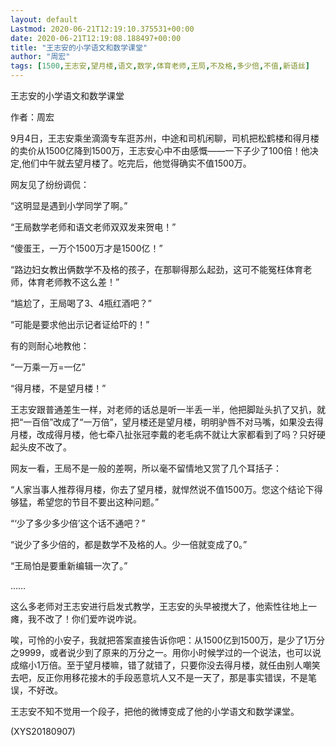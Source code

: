 ```yaml
---
layout: default
Lastmod: 2020-06-21T12:19:10.375531+00:00
date: 2020-06-21T12:19:08.188497+00:00
title: "王志安的小学语文和数学课堂"
author: "周宏"
tags: [1500,王志安,望月楼,语文,数学,体育老师,王局,不及格,多少倍,不值,新语丝]
---
```


王志安的小学语文和数学课堂

作者：周宏

9月4日，王志安乘坐滴滴专车逛苏州，中途和司机闲聊，司机把松鹤楼和得月楼的卖价从1500亿降到1500万，王志安心中不由感慨——一下子少了100倍！他决定,他们中午就去望月楼了。吃完后，他觉得确实不值1500万。

网友见了纷纷调侃：

“这明显是遇到小学同学了啊。”

“王局数学老师和语文老师双双发来贺电！”

“傻蛋王，一万个1500万才是1500亿！”

“路边妇女教出俩数学不及格的孩子，在那聊得那么起劲，这可不能冤枉体育老师，体育老师教不这么差！”

“尴尬了，王局喝了3、4瓶红酒吧？”

“可能是要求他出示记者证给吓的！”

有的则耐心地教他：

“一万乘一万=一亿”

“得月楼，不是望月楼！”

王志安跟普通差生一样，对老师的话总是听一半丢一半，他把脚趾头扒了又扒，就把“一百倍”改成了“一万倍”，望月楼还是望月楼，明明驴唇不对马嘴，如果没去得月楼，改成得月楼，他七牵八扯张冠李戴的老毛病不就让大家都看到了吗？只好硬起头皮不改了。

网友一看，王局不是一般的差啊，所以毫不留情地又赏了几个耳括子：

“人家当事人推荐得月楼，你去了望月楼，就悍然说不值1500万。您这个结论下得够猛，希望您的节目不要出这种问题。”

“‘少了多少多少倍’这个话不通吧？”

“说少了多少倍的，都是数学不及格的人。少一倍就变成了0。”

“王局怕是要重新编辑一次了。”

……

这么多老师对王志安进行启发式教学，王志安的头早被搅大了，他索性往地上一瘫，我不改了！你们爱咋说咋说。

唉，可怜的小安子，我就把答案直接告诉你吧：从1500亿到1500万，是少了1万分之9999，或者说少到了原来的万分之一。用你小时候学过的一个说法，也可以说成缩小1万倍。至于望月楼嘛，错了就错了，只要你没去得月楼，就任由别人嘲笑去吧，反正你用移花接木的手段恶意坑人又不是一天了，那是事实错误，不是笔误，不好改。

王志安不知不觉用一个段子，把他的微博变成了他的小学语文和数学课堂。

(XYS20180907)

